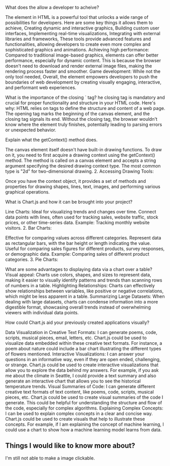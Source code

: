 What does the <canvas> allow a developer to acheive?

The <canvas> element in HTML is a powerful tool that unlocks a wide range of possibilities for developers. Here are some key things it allows them to achieve, Creating dynamic and interactive graphics, Building custom user interfaces, Implementing real-time visualizations, Integrating with external libraries and frameworks, These tools provide advanced features and functionalities, allowing developers to create even more complex and sophisticated graphics and animations. Achieving high performance: Compared to traditional image-based graphics, <canvas> elements can offer better performance, especially for dynamic content. This is because the browser doesn't need to download and render external image files, making the rendering process faster and smoother. Game development: While not the only tool needed, Overall, the <canvas> element empowers developers to push the boundaries of web development by creating visually engaging, interactive, and performant web experiences.

What is the importance of the closing `</canvas> tag?
he closing <canvas> tag is mandatory and crucial for proper functionality and structure in your HTML code. Here's why:
HTML relies on tags to define the structure and content of a web page. The opening <canvas> tag marks the beginning of the canvas element, and the closing tag signals its end. Without the closing tag, the browser wouldn't know where the element truly finishes, potentially leading to parsing errors or unexpected behavior.

Explain what the getContext() method does.

The canvas element itself doesn't have built-in drawing functions. To draw on it, you need to first acquire a drawing context using the getContext() method.
The method is called on a canvas element and accepts a string argument specifying the desired drawing context type. The most common type is "2d" for two-dimensional drawing.
2. Accessing Drawing Tools:

Once you have the context object, it provides a set of methods and properties for drawing shapes, lines, text, images, and performing various graphical operations.


What is Chart.js and how it can be brought into your project?

 Line Charts:
Ideal for visualizing trends and changes over time.
Connect data points with lines, often used for tracking sales, website traffic, stock prices, or other time-series data.
Example: Tracking monthly website visitors.
2. Bar Charts:

Effective for comparing values across different categories.
Represent data as rectangular bars, with the bar height or length indicating the value.
Useful for comparing sales figures for different products, survey responses, or demographic data.
Example: Comparing sales of different product categories.
3. Pie Charts:

What are some advantages to displaying data via a chart over a table?
Visual appeal: Charts use colors, shapes, and sizes to represent data, making it easier to visually identify patterns and trends than scanning rows of numbers in a table.
Highlighting Relationships: Charts can effectively show relationships between variables, like positive or negative correlations, which might be less apparent in a table.
Summarizing Large Datasets: When dealing with large datasets, charts can condense information into a more digestible format, showcasing overall trends instead of overwhelming viewers with individual data points.

How could Chart.js aid your previously created applications visually?

Data Visualization in Creative Text Formats: I can generate poems, code, scripts, musical pieces, email, letters, etc. Chart.js could be used to visualize data embedded within these creative text formats. For instance, a poem about nature could include a bar chart illustrating the different types of flowers mentioned.
Interactive Visualizations: I can answer your questions in an informative way, even if they are open ended, challenging, or strange. Chart.js could be used to create interactive visualizations that allow you to explore the data behind my answers. For example, if you ask me about the climate in Seattle, I could provide a text summary and also generate an interactive chart that allows you to see the historical temperature trends.
Visual Summaries of Code: I can generate different creative text formats of text content, like poems, code, scripts, musical pieces, etc. Chart.js could be used to create visual summaries of the code I generate. This could be helpful for understanding the structure and flow of the code, especially for complex algorithms.
Explaining Complex Concepts: I can be used to explain complex concepts in a clear and concise way. Chart.js could be used to create visuals that help to illustrate these concepts. For example, if I am explaining the concept of machine learning, I could use a chart to show how a machine learning model learns from data.

## Things I would like to know more about?
I'm still not able to make a image clickable. 
